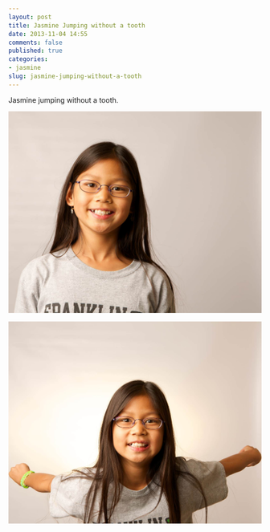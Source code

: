 ```yaml
---
layout: post
title: Jasmine Jumping without a tooth
date: 2013-11-04 14:55
comments: false
published: true
categories:
- jasmine
slug: jasmine-jumping-without-a-tooth
---
```

Jasmine jumping without a tooth.

![Jasmine Jumping](/assets/images/2013/2013-10-30/jasmine-jumping-2013-10-30-at-19-57-05.jpg)

![Jasmine Jumping](/assets/images/2013/2013-10-30/jasmine-jumping-2013-10-30-at-19-58-41.jpg)

